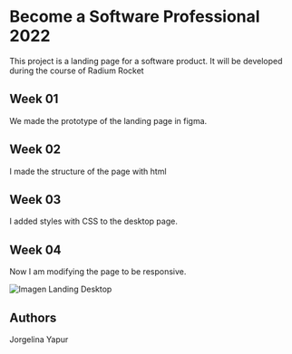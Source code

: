 # Become a Software Professional 2022

This project is a landing page for a software product. It will be developed during the course of Radium Rocket

## Week 01
We made the prototype of the landing page in figma.

## Week 02
I made the structure of the page with html

## Week 03
I added styles with CSS to the desktop page.

## Week 04
Now I am modifying the page to be responsive.

![Imagen Landing Desktop](https://i.ibb.co/tCzhd4W/Landing-Desktop-Side-Bar.png)






## Authors
Jorgelina Yapur
